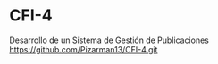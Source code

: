 # CFI-4
Desarrollo de un Sistema de Gestión de Publicaciones
https://github.com/Pizarman13/CFI-4.git
